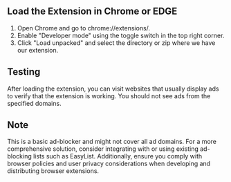<h2>Load the Extension in Chrome or EDGE</h2>
<ol>
<li>Open Chrome and go to chrome://extensions/.</li>
<li>Enable "Developer mode" using the toggle switch in the top right corner.</li>
<li>Click "Load unpacked" and select the directory or zip where we have our extension.</li>
</ol>
<h2>Testing</h2>
After loading the extension, you can visit websites that usually display ads to verify that the extension is working. You should not see ads from the specified domains.

<h2>Note</h2>
This is a basic ad-blocker and might not cover all ad domains. For a more comprehensive solution, consider integrating with or using existing ad-blocking lists such as EasyList. Additionally, ensure you comply with browser policies and user privacy considerations when developing and distributing browser extensions.